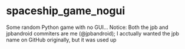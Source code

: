 # spaceship_game_nogui
Some random Python game with no GUI...
Notice: Both the jpb and jpbandroid commiters are me (@jpbandroid); I acctually wanted the jpb name on GitHub originally, but it was used up
